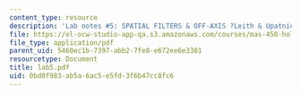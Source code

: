 ```yaml
---
content_type: resource
description: 'Lab notes #5: SPATIAL FILTERS & OFF-AXIS ?Leith & Upatnieks? HOLOGRAPHY'
file: https://ol-ocw-studio-app-qa.s3.amazonaws.com/courses/mas-450-holographic-imaging-spring-2003/0bd0f983ab5a6ac5e5fd3f6b47cc8fc6_lab5.pdf
file_type: application/pdf
parent_uid: 5460ec1b-7397-abb2-7fe8-e672ee6e3301
resourcetype: Document
title: lab5.pdf
uid: 0bd0f983-ab5a-6ac5-e5fd-3f6b47cc8fc6
---
```

